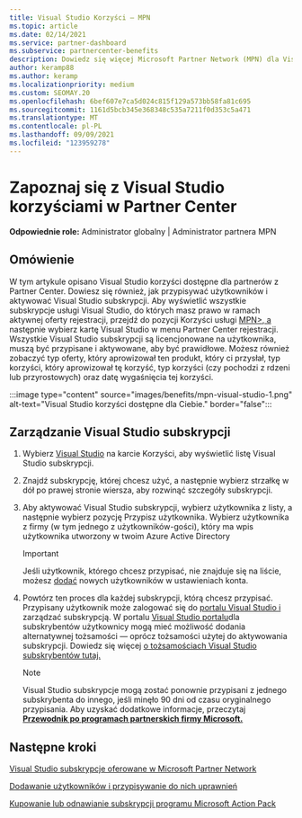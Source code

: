 ```yaml
---
title: Visual Studio Korzyści — MPN
ms.topic: article
ms.date: 02/14/2021
ms.service: partner-dashboard
ms.subservice: partnercenter-benefits
description: Dowiedz się więcej Microsoft Partner Network (MPN) dla Visual Studio subskrypcji
author: keramp88
ms.author: keramp
ms.localizationpriority: medium
ms.custom: SEOMAY.20
ms.openlocfilehash: 6bef607e7ca5d024c815f129a573bb58fa81c695
ms.sourcegitcommit: 1161d5bcb345e368348c535a7211f0d353c5a471
ms.translationtype: MT
ms.contentlocale: pl-PL
ms.lasthandoff: 09/09/2021
ms.locfileid: "123959278"
---
```

# <a name="explore-the-visual-studio-benefits-area-in-partner-center"></a>Zapoznaj się z Visual Studio korzyściami w Partner Center

**Odpowiednie role:** Administrator globalny | Administrator partnera MPN

## <a name="overview"></a>Omówienie

W tym artykule opisano Visual Studio korzyści dostępne dla partnerów z Partner Center. Dowiesz się również, jak przypisywać użytkowników i aktywować Visual Studio subskrypcji. Aby wyświetlić wszystkie subskrypcje usługi Visual Studio, do których masz prawo w ramach aktywnej oferty rejestracji, przejdź do pozycji Korzyści usługi [MPN>, a](https://partner.microsoft.com/dashboard/mpn/membership/benefits/visualstudio) następnie wybierz kartę Visual Studio w menu Partner Center rejestracji. Wszystkie Visual Studio subskrypcji są licencjonowane na użytkownika, muszą być przypisane i aktywowane, aby być prawidłowe. Możesz również zobaczyć typ oferty, który aprowizował ten produkt, który ci przysłał, typ korzyści, który aprowizował tę korzyść, typ korzyści (czy pochodzi z rdzeni lub przyrostowych) oraz datę wygaśnięcia tej korzyści.

:::image type="content" source="images/benefits/mpn-visual-studio-1.png" alt-text="Visual Studio korzyści dostępne dla Ciebie." border="false":::

## <a name="manage-visual-studio-subscriptions"></a>Zarządzanie Visual Studio subskrypcji

1. Wybierz [Visual Studio](https://partner.microsoft.com/dashboard/mpn/membership/benefits/visualstudio) na karcie Korzyści, aby wyświetlić listę Visual Studio subskrypcji.

2. Znajdź subskrypcję, której chcesz użyć, a następnie wybierz strzałkę w dół po prawej stronie wiersza, aby rozwinąć szczegóły subskrypcji.

3. Aby aktywować Visual Studio subskrypcji, wybierz użytkownika z listy, a następnie wybierz pozycję Przypisz użytkownika. Wybierz użytkownika z firmy (w tym jednego z użytkowników-gości), który ma wpis użytkownika utworzony w twoim Azure Active Directory

   > [!IMPORTANT]
   > Jeśli użytkownik, którego chcesz przypisać, nie znajduje się na liście, możesz [dodać](create-user-accounts-and-set-permissions.md) nowych użytkowników w ustawieniach konta.

4. Powtórz ten proces dla każdej subskrypcji, którą chcesz przypisać. Przypisany użytkownik może zalogować się do [portalu Visual Studio i](https://my.visualstudio.com/) zarządzać subskrypcją. W portalu [Visual Studio portalu](https://my.visualstudio.com/?wt.mc_id=o%7Emsft%7Edocs)dla subskrybentów użytkownicy mogą mieć możliwość dodania alternatywnej tożsamości — oprócz tożsamości użytej do aktywowania subskrypcji. Dowiedz się więcej [o tożsamościach Visual Studio subskrybentów tutaj.](/visualstudio/subscriptions/vs-alternate-identity)

   > [!Note]
   > Visual Studio subskrypcje mogą zostać ponownie przypisani z jednego subskrybenta do innego, jeśli minęło 90 dni od czasu oryginalnego przypisania. Aby uzyskać dodatkowe informacje, przeczytaj **[Przewodnik po programach partnerskich firmy Microsoft.](https://aka.ms/partner-benefits-use-guide)**

## <a name="next-steps"></a>Następne kroki

[Visual Studio subskrypcje oferowane w Microsoft Partner Network](/visualstudio/subscriptions/program-mpn)

[Dodawanie użytkowników i przypisywanie do nich uprawnień](create-user-accounts-and-set-permissions.md)

[Kupowanie lub odnawianie subskrypcji programu Microsoft Action Pack](mpn-get-action-pack.md)
